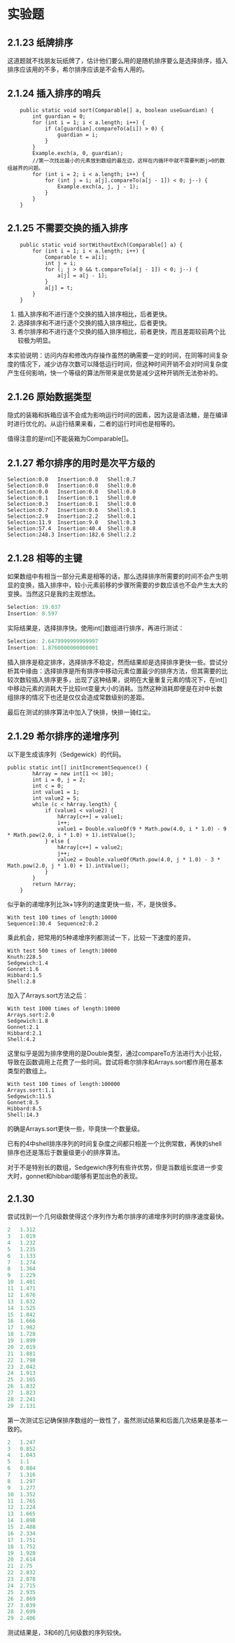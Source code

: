 # 实验题

## 2.1.23 纸牌排序

这道题就不找朋友玩纸牌了，估计他们要么用的是随机排序要么是选择排序，插入排序应该用的不多，希尔排序应该是不会有人用的。

## 2.1.24 插入排序的哨兵

```java_holder_method_tree
    public static void sort(Comparable[] a, boolean useGuardian) {
        int guardian = 0;
        for (int i = 1; i < a.length; i++) {
            if (a[guardian].compareTo(a[i]) > 0) {
                guardian = i;
            }
        }
        Example.exch(a, 0, guardian);
        //第一次找出最小的元素放到数组的最左边，这样在内循环中就不需要判断j>0的数组越界的问题。
        for (int i = 2; i < a.length; i++) {
            for (int j = i; a[j].compareTo(a[j - 1]) < 0; j--) {
                Example.exch(a, j, j - 1);
            }
        }
    }
```

## 2.1.25 不需要交换的插入排序

```java_holder_method_tree
    public static void sortWithoutExch(Comparable[] a) {
        for (int i = 1; i < a.length; i++) {
            Comparable t = a[i];
            int j = i;
            for (; j > 0 && t.compareTo(a[j - 1]) < 0; j--) {
                a[j] = a[j - 1];
            }
            a[j] = t;
        }
    }
```

1. 插入排序和不进行逐个交换的插入排序相比，后者更快。
2. 选择排序和不进行逐个交换的插入排序相比，后者更快。
3. 希尔排序和不进行逐个交换的插入排序相比，前者更快，而且差距较前两个比较极为明显。

本实验说明：访问内存和修改内存操作虽然的确需要一定的时间，在同等时间复杂度的情况下，减少访存次数可以降低运行时间，但这种时间开销不会对时间复杂度产生任何影响，快一个等级的算法所带来是优势是减少这种开销所无法弥补的。

## 2.1.26 原始数据类型

隐式的装箱和拆箱应该不会成为影响运行时间的因素，因为这是语法糖，是在编译时进行优化的。从运行结果来看，二者的运行时间也是相等的。

值得注意的是int[]不能装箱为Comparable[]。

## 2.1.27 希尔排序的用时是次平方级的

```java_holder_method_tree
Selection:0.0	Insertion:0.0	Shell:0.7
Selection:0.0	Insertion:0.0	Shell:0.0
Selection:0.0	Insertion:0.0	Shell:0.0
Selection:0.1	Insertion:0.1	Shell:0.0
Selection:0.3	Insertion:0.1	Shell:0.0
Selection:0.7	Insertion:0.6	Shell:0.1
Selection:2.9	Insertion:2.2	Shell:0.1
Selection:11.9	Insertion:9.0	Shell:0.3
Selection:57.4	Insertion:40.4	Shell:0.8
Selection:248.3	Insertion:182.6	Shell:2.2
```

## 2.1.28 相等的主键

如果数组中有相当一部分元素是相等的话，那么选择排序所需要的时间不会产生明显的变换，插入排序中，较小元素前移的步骤所需要的步数应该也不会产生太大的变换。当然这只是我的主观想法。

```java
Selection: 19.037
Insertion: 8.597
```

实际结果是，选择排序快。使用int[]数组进行排序，再进行测试：

```java
Selection: 2.6479999999999997
Insertion: 1.8760000000000001
```

插入排序是稳定排序，选择排序不稳定，然而结果却是选择排序更快一些。尝试分析其中缘由：选择排序是所有排序中移动元素位置最少的排序方法，但其需要的比较次数较插入排序更多，出现了这种结果，说明在大量重复元素的情况下，在int[]中移动元素的消耗大于比较int变量大小的消耗。当然这种消耗即便是在对中长数组排序的情况下也还是仅仅会造成常数级别的差距。

最后在测试的排序算法中加入了快排，快排一骑红尘。

## 2.1.29 希尔排序的递增序列

以下是生成该序列（Sedgewick）的代码。

```java_holder_method_tree
public static int[] initIncrementSequence() {
        hArray = new int[1 << 10];
        int i = 0, j = 2;
        int c = 0;
        int value1 = 1;
        int value2 = 5;
        while (c < hArray.length) {
            if (value1 < value2) {
                hArray[c++] = value1;
                i++;
                value1 = Double.valueOf(9 * Math.pow(4.0, i * 1.0) - 9 * Math.pow(2.0, i * 1.0) + 1).intValue();
            } else {
                hArray[c++] = value2;
                j++;
                value2 = Double.valueOf(Math.pow(4.0, j * 1.0) - 3 * Math.pow(2.0, j * 1.0) + 1).intValue();
            }
        }
        return hArray;
    }
```

似乎新的递增序列比3k+1序列的速度更快一些，不，是快很多。

```java_holder_method_tree
With test 100 times of length:10000
Sequence1:30.4	Sequence2:0.2
```

乘此机会，把常用的5种递增序列都测试一下，比较一下速度的差异。

```java_holder_method_tree
With test 500 times of length:10000
Knuth:228.5
Sedgewich:1.4
Gonnet:1.6
Hibbard:1.5
Shell:2.8
```

加入了Arrays.sort方法之后：


```java_holder_method_tree
With test 1000 times of length:10000
Arrays.sort:2.0
Sedgewich:1.8
Gonnet:2.1
Hibbard:2.1
Shell:4.2
```

这里似乎是因为排序使用的是Double类型，通过compareTo方法进行大小比较，导致在函数调用上花费了一些时间。尝试将希尔排序和Arrays.sort都作用在基本类型的数组上。

```java_holder_method_tree
With test 100 times of length:100000
Arrays.sort:1.1
Sedgewich:11.5
Gonnet:8.5
Hibbard:8.5
Shell:14.3
```

的确是Arrays.sort更快一些，毕竟快一个数量级。

已有的4中shell排序序列的时间复杂度之间都只相差一个比例常数，再快的shell排序也还是落后于数量级更小的排序算法。

对于不是特别长的数组，Sedgewich序列有些许优势，但是当数组长度进一步变大时，gonnet和hibbard能够有更加出色的表现。

## 2.1.30

尝试找到一个几何级数使得这个序列作为希尔排序的递增序列时的排序速度最快。

```java
2	1.312
3	1.019
4	1.232
5	1.235
6	1.133
7	1.274
8	1.364
9	1.229
10	1.401
11	1.471
12	1.676
13	1.632
14	1.525
15	1.842
16	1.666
17	1.982
18	1.728
19	1.899
20	2.019
21	1.881
22	1.798
23	2.042
24	1.913
25	2.165
26	1.832
27	1.823
28	2.241
29	2.131
```

第一次测试忘记确保排序数组的一致性了，虽然测试结果和后面几次结果是基本一致的。

```java
2	1.247
3	0.852
4	1.043
5	1.1
6	0.884
7	1.316
8	1.297
9	1.277
10	1.352
11	1.765
12	1.224
13	1.665
14	1.898
15	2.488
16	2.334
17	1.751
18	1.752
19	1.928
20	2.614
21	2.75
22	2.832
23	2.878
24	2.715
25	2.935
26	2.869
27	3.039
28	2.699
29	2.406
```

测试结果是，3和6的几何级数的序列较快。

## 